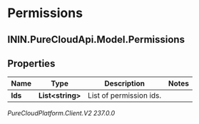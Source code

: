 # Permissions

## ININ.PureCloudApi.Model.Permissions

## Properties

|Name | Type | Description | Notes|
|------------ | ------------- | ------------- | -------------|
| **Ids** | **List&lt;string&gt;** | List of permission ids. | |



_PureCloudPlatform.Client.V2 237.0.0_
